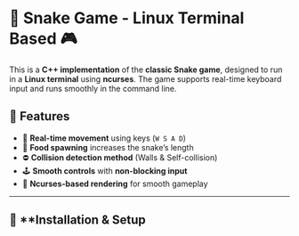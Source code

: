 # 🐍 Snake Game - Linux Terminal Based 🎮

This is a **C++ implementation** of the **classic Snake game**, designed to run in a **Linux terminal** using **ncurses**. The game supports real-time keyboard input and runs smoothly in the command line.

## 🎯 Features
- 🚀 **Real-time movement** using keys (`W S A D`)
- 🍎 **Food spawning** increases the snake’s length
- ⛔ **Collision detection method** (Walls & Self-collision)
- 🕹️ **Smooth controls** with **non-blocking input**
- 🎨 **Ncurses-based rendering** for smooth gameplay

---

## 📌 **Installation & Setup
